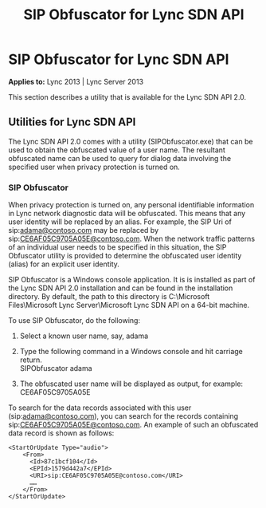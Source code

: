 ﻿---
title: SIP Obfuscator for Lync SDN API
TOCTitle: SIP Obfuscator for Lync SDN API
ms:assetid: 891e4ef9-8763-41fa-ac5b-ce85fa15a13a
ms:mtpsurl: https://msdn.microsoft.com/en-us/library/Dn439306(v=office.15)
ms:contentKeyID: 57261042
ms.date: 07/24/2014
mtps_version: v=office.15
---

# SIP Obfuscator for Lync SDN API


**Applies to:** Lync 2013 | Lync Server 2013

This section describes a utility that is available for the Lync SDN API 2.0.

## Utilities for Lync SDN API

The Lync SDN API 2.0 comes with a utility (SIPObfuscator.exe) that can be used to obtain the obfuscated value of a user name. The resultant obfuscated name can be used to query for dialog data involving the specified user when privacy protection is turned on.

### SIP Obfuscator

When privacy protection is turned on, any personal identifiable information in Lync network diagnostic data will be obfuscated. This means that any user identity will be replaced by an alias. For example, the SIP Uri of sip:adama@contoso.com may be replaced by sip:CE6AF05C9705A05E@contoso.com. When the network traffic patterns of an individual user needs to be specified in this situation, the SIP Obfuscator utility is provided to determine the obfuscated user identity (alias) for an explicit user identity.

SIP Obfuscator is a Windows console application. It is is installed as part of the Lync SDN API 2.0 installation and can be found in the installation directory. By default, the path to this directory is C:\\Microsoft Files\\Microsoft Lync Server\\Microsoft Lync SDN API on a 64-bit machine.

To use SIP Obfuscator, do the following:

1.  Select a known user name, say, adama

2.  Type the following command in a Windows console and hit carriage return.  
    SIPObfuscator adama

3.  The obfuscated user name will be displayed as output, for example:  
    CE6AF05C9705A05E

To search for the data records associated with this user (sip:adama@contoso.com), you can search for the records containing sip:CE6AF05C9705A05E@contoso.com. An example of such an obfuscated data record is shown as follows:

    <StartOrUpdate Type="audio">
        <From>
          <Id>87c1bcf104</Id>
          <EPId>1579d442a7</EPId>
          <URI>sip:CE6AF05C9705A05E@contoso.com</URI>
          ……
        </From>
    </StartOrUpdate>

